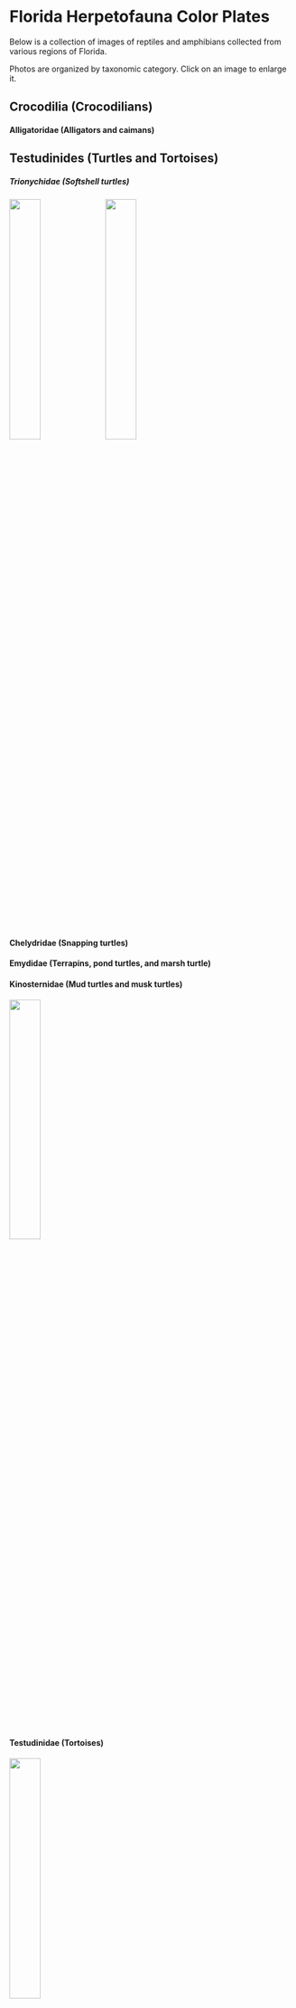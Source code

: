 # Florida Herpetofauna Color Plates

Below is a collection of images of reptiles and amphibians collected from various regions of Florida.

Photos are organized by taxonomic category. Click on an image to enlarge it.

## Crocodilia (Crocodilians)
#### Alligatoridae (Alligators and caimans)
<p align="left">

</p>

## Testudinides (Turtles and Tortoises)
##### Trionychidae (Softshell turtles)
<p align="left">
<img width="33%" height="33%" src="https://user-images.githubusercontent.com/32546509/93156527-4f2ced00-f6d6-11ea-9b94-478bcc1b2436.jpg">
<img width="33%" height="33%" src="">
</p>

#### Chelydridae (Snapping turtles)
<p align="left">

</p>

#### Emydidae (Terrapins, pond turtles, and marsh turtle)
<p align="left">

</p>
</p>

#### Kinosternidae (Mud turtles and musk turtles)
<p align="left">
<img width="33%" height="33%" src="https://user-images.githubusercontent.com/32546509/93156548-5227dd80-f6d6-11ea-818e-88a211858494.jpg">
</p>

#### Testudinidae (Tortoises)
<p align="left">
<img width="33%" height="33%" src="https://user-images.githubusercontent.com/32546509/93235828-17f92300-f74c-11ea-8fa1-7db760df01c2.jpg">
</p>

#### Dermochelyidae (Sea turtles)
<p align="left">
<img width="33%" height="33%" src="https://user-images.githubusercontent.com/32546509/93248646-1fc1c300-f75e-11ea-8bff-9ee679fc3f3a.jpg">
</p>

## Squamata (Lizards, Snakes, and Amphisbaenids)
### Lacertilia (Lizards and Skinks)
#### Agamidae (Agamids)
<p align="left">
<img width="33%" height="33%" src="https://user-images.githubusercontent.com/32546509/93156538-50f6b080-f6d6-11ea-9a63-696f2f7c1e9f.jpg">
<img width="33%" height="33%" src="https://user-images.githubusercontent.com/32546509/93247332-2818fe80-f75c-11ea-97bd-ad77b300e14d.jpg">
</p>

#### Dactyloidae (Anoles)
<p align="left">
<img width="33%" height="33%" src="https://user-images.githubusercontent.com/32546509/93247740-bf7e5180-f75c-11ea-849b-37f9f2bd5fbe.jpg">
<img width="33%" height="33%" src="https://user-images.githubusercontent.com/32546509/93248323-b04bd380-f75d-11ea-8e09-64ee0ca3245d.jpg">
<img width="33%" height="33%" src="https://user-images.githubusercontent.com/32546509/93248157-78dd2700-f75d-11ea-8655-ecbd643c007d.jpg">
<img width="33%" height="33%" src="https://user-images.githubusercontent.com/32546509/93248620-146e9780-f75e-11ea-9b92-cdb8bc821a87.jpg">
<img width="33%" height="33%" src="https://user-images.githubusercontent.com/32546509/93247999-37e51280-f75d-11ea-9c4d-fcb3b85d1de4.jpg">
<img width="33%" height="33%" src="https://user-images.githubusercontent.com/32546509/93248009-3b789980-f75d-11ea-9f23-b7c554075fc7.jpg">
</p>

#### Scincidae (Skinks)
<p align="left">
<img width="33%" height="33%" src="https://user-images.githubusercontent.com/32546509/93233827-85578480-f749-11ea-94ba-c9a668ecba95.jpg">
<img width="33%" height="33%" src="https://user-images.githubusercontent.com/32546509/93248238-97432280-f75d-11ea-8c43-6e606bd4e64e.jpg">
</p>

#### Teiidae (Whiptails)
<p align="left">
<img width="33%" height="33%" src="https://user-images.githubusercontent.com/32546509/93248655-25b7a400-f75e-11ea-9212-880b9b58bd9a.jpg">
</p>

#### Phrynosomatidae (Spiny lizards)
<p align="left">
<img width="33%" height="33%" src="https://user-images.githubusercontent.com/32546509/93156520-4dfbc000-f6d6-11ea-81cf-a9201da36639.jpg">
<img width="33%" height="33%" src="https://user-images.githubusercontent.com/32546509/93247345-2d764900-f75c-11ea-929b-43a330f50692.jpg">
</p>

#### Leiocephalidae (Curly-tail lizards)
<p align="left">

</p>

#### Gekkonidae (Geckos)
<p align="left">
<img width="33%" height="33%" src="https://user-images.githubusercontent.com/32546509/93248631-17698800-f75e-11ea-8aa0-95b5bc35a6f8.jpg">
</p>

#### Iguanidae (Iguanids)
<p align="left">

</p>

#### Corytophanidae (Basilisks)
<p align="left">

</p>

#### Chamelionidae (Chamelions)
<p align="left">
<img width="33%" height="33%" src="https://user-images.githubusercontent.com/32546509/93235888-29dac600-f74c-11ea-83b2-888f595456a0.jpg">
</p>

#### Anguidae (Glass lizards)
<p align="left">
<img width="33%" height="33%" src="https://user-images.githubusercontent.com/32546509/93234690-994fb600-f74a-11ea-9b77-f16d46f54720.jpg">
</p>

#### Rhineuridae (Worm lizards)
<p align="left">
<img width="33%" height="33%" src="https://user-images.githubusercontent.com/32546509/93233788-7bce1c80-f749-11ea-857f-d1ae66390bf2.jpg">
</p>

### (Snakes)
#### Viperidae (Vipers)
<p align="left">
<img width="33%" height="33%" src="https://user-images.githubusercontent.com/32546509/93234759-acfb1c80-f74a-11ea-8457-377d45e01298.jpg">
<img width="33%" height="33%" src="https://user-images.githubusercontent.com/32546509/93233240-d87d0780-f748-11ea-9fd9-b08b219697b4.jpg">
<img width="33%" height="33%" src="https://user-images.githubusercontent.com/32546509/93247786-d3c24e80-f75c-11ea-8093-433a5047af78.jpg">
</p>

#### Pythonidae (Pythons)
<p align="left">
<img width="33%" height="33%" src="https://user-images.githubusercontent.com/32546509/93156551-52c07400-f6d6-11ea-96b0-2c4786ac26d5.jpg">
</p>

#### Colubridae (Colubrids)
<p align="left">
<img width="33%" height="33%" src="https://user-images.githubusercontent.com/32546509/93235324-622dd480-f74b-11ea-8ad8-24d6bf20ed01.jpg">
<img width="33%" height="33%" src="https://user-images.githubusercontent.com/32546509/93235308-5b06c680-f74b-11ea-8e6d-b00f9e88243d.jpg">
<img width="33%" height="33%" src="https://user-images.githubusercontent.com/32546509/93156531-4fc58380-f6d6-11ea-8f79-cc59f4bf9143.jpg">
<img width="33%" height="33%" src="https://user-images.githubusercontent.com/32546509/93156544-518f4700-f6d6-11ea-80a3-4e381494be33.jpg">
<img width="33%" height="33%" src="https://user-images.githubusercontent.com/32546509/93156546-5227dd80-f6d6-11ea-9556-90de966bd5da.jpg">
<img width="33%" height="33%" src="https://user-images.githubusercontent.com/32546509/93156553-53590a80-f6d6-11ea-9c79-b8c9384ef656.jpg">
<img width="33%" height="33%" src="https://user-images.githubusercontent.com/32546509/93156556-53f1a100-f6d6-11ea-899b-b0e91315bcb4.jpg">
<img width="33%" height="33%" src="https://user-images.githubusercontent.com/32546509/93156559-548a3780-f6d6-11ea-93aa-786104a2bb8b.jpg">
<img width="33%" height="33%" src="https://user-images.githubusercontent.com/32546509/93156557-548a3780-f6d6-11ea-8910-094c402176e0.jpg">
<img width="33%" height="33%" src="https://user-images.githubusercontent.com/32546509/93233220-d3b85380-f748-11ea-8a3a-fa90ae9dafa0.jpg">
<img width="33%" height="33%" src="https://user-images.githubusercontent.com/32546509/93233251-db77f800-f748-11ea-9d19-0e6efe383bde.jpg">
<img width="33%" height="33%" src="https://user-images.githubusercontent.com/32546509/93233305-e894e700-f748-11ea-8e8a-89f48a64cc73.jpg">
<img width="33%" height="33%" src="https://user-images.githubusercontent.com/32546509/93234205-00209f80-f74a-11ea-9fd8-bf303bbf7180.jpg">
<img width="33%" height="33%" src="https://user-images.githubusercontent.com/32546509/93234435-48d85880-f74a-11ea-90cb-554705425aff.jpg">
<img width="33%" height="33%" src="https://user-images.githubusercontent.com/32546509/93234470-555cb100-f74a-11ea-8e90-1c6705b4456c.jpg">
<img width="33%" height="33%" src="https://user-images.githubusercontent.com/32546509/93234395-3d852d00-f74a-11ea-9386-070335a5d4b4.jpg">
<img width="33%" height="33%" src="https://user-images.githubusercontent.com/32546509/93235733-f5670a00-f74b-11ea-963a-81660f7c6414.jpg">
<img width="33%" height="33%" src="https://user-images.githubusercontent.com/32546509/93247153-d96b6480-f75b-11ea-822f-5e0f853e7fde.jpg">
<img width="33%" height="33%" src="https://user-images.githubusercontent.com/32546509/93248471-dffadb80-f75d-11ea-93ee-ef9a58698af8.jpg">
</p>

#### Typhlopidae (Blind snakes)
<p align="left">
<img width="33%" height="33%" src="https://user-images.githubusercontent.com/32546509/93156550-52c07400-f6d6-11ea-9a0e-95330933138f.jpg">
</p>

#### Elapidae (Elapids)
<p align="left">
<img width="33%" height="33%" src="https://user-images.githubusercontent.com/32546509/93235396-8093d000-f74b-11ea-8657-919f67fb83c3.jpg">
</p>

## Anura (Frogs and Toads)
#### Ranidae (True frogs)
<p align="left">

</p>

#### Leptodactylidae (Thin-toed frogs)
<p align="left">
<img width="33%" height="33%" src="https://user-images.githubusercontent.com/32546509/93156535-505e1a00-f6d6-11ea-843a-1358c765a63b.jpg">
</p>

#### Hylidae (Tree frogs)
<p align="left">
<img width="33%" height="33%" src="https://user-images.githubusercontent.com/32546509/93156541-50f6b080-f6d6-11ea-9190-f0a66e000cdf.jpg">
</p>

#### Eleutherodactylidae (Rain frogs)
<p align="left">

</p>

#### Microhylidae (Microhylid frogs)
<p align="left">

</p>

#### Bufonidae (Toads)
<p align="left">

</p>

#### Scaphiopodidae (Spadefoot toads)
<p align="left">

</p>

### Urodela
#### Sirenidae (Sirens)
<p align="left">

</p>

